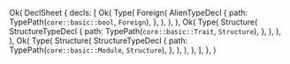 Ok(
    DeclSheet {
        decls: [
            Ok(
                Type(
                    Foreign(
                        AlienTypeDecl {
                            path: TypePath(`core::basic::bool`, `Foreign`),
                        },
                    ),
                ),
            ),
            Ok(
                Type(
                    Structure(
                        StructureTypeDecl {
                            path: TypePath(`core::basic::Trait`, `Structure`),
                        },
                    ),
                ),
            ),
            Ok(
                Type(
                    Structure(
                        StructureTypeDecl {
                            path: TypePath(`core::basic::Module`, `Structure`),
                        },
                    ),
                ),
            ),
        ],
    },
)